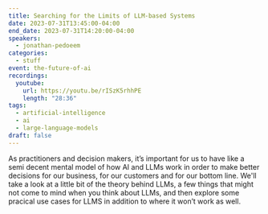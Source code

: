 ```yaml
---
title: Searching for the Limits of LLM-based Systems
date: 2023-07-31T13:45:00-04:00
end_date: 2023-07-31T14:20:00-04:00
speakers:
  - jonathan-pedoeem
categories:
  - stuff
event: the-future-of-ai
recordings:
  youtube:
    url: https://youtu.be/rISzK5rhhPE
    length: "28:36"
tags:
  - artificial-intelligence
  - ai
  - large-language-models
draft: false
---
```


As practitioners and decision makers, it’s important for us to have like a semi decent mental model of how AI and LLMs work in order to make better decisions for our business, for our customers and for our bottom line. We'll take a look at a little bit of the theory behind LLMs, a few things that might not come to mind when you think about LLMs, and then explore some pracical use cases for LLMS in addition to where it won’t work as well.

